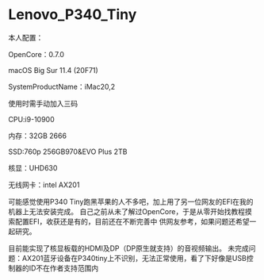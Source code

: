 # Lenovo_P340_Tiny

本人配置：

OpenCore：0.7.0

macOS Big Sur 11.4 (20F71)

SystemProductName：iMac20,2

使用时需手动加入三码

CPU:i9-10900

内存：32GB 2666

SSD:760p 256GB970&EVO Plus 2TB

核显：UHD630

无线网卡：intel AX201

可能感觉使用P340 Tiny跑黑苹果的人不多吧，加上用了另一位网友的EFI在我的机器上无法安装完成。
自己之前从未了解过OpenCore，于是从零开始找教程摸索配置EFI，收获还是有的，目前还在不断完善中
供网友参考，如果问题还希望一起研究。

目前能实现了核显板载的HDMI及DP（DP原生就支持）的音视频输出。
未完成问题：AX201蓝牙设备在P340tiny上不识别，无法正常使用，看了下好像是USB控制器的ID不在作者支持范围内
